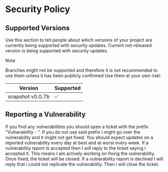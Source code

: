 # Security Policy

## Supported Versions

Use this section to tell people about which versions of your project are
currently being supported with security updates.
Current not-released version is being supported with security updates. 

> [!NOTE]
> Branches might not
> be supported and therefore it is not recommended to use them unless it has been
> publicly confirmed Use them at your own risk!

| Version           | Supported          |
| ----------------- | ------------------ |
| snapshot v0.0.7b  | :white_check_mark: |

## Reporting a Vulnerability

If you find any vulnerabilities you should open a ticket with the prefix "Vulnerability - ".
If you do not use said prefix i might go over the vulnerability and it might not get fixed.
You should expect updates on a reported vulnerability every day at best and at worst every week.
If a vulnerability report is accepted then I will reply to the ticket saying I accepted it.
This means I am actively working on fixing the vulnerability. Once fixed, the ticket will
be closed.
If a vulnerability report is declined I will reply that i could not replicate the vulnerability. Then i will close the ticket.
